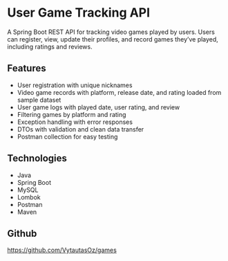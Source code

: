 # User Game Tracking API

A Spring Boot REST API for tracking video games played by users. Users can register, view, update their profiles, and record games they’ve played, including ratings and reviews.

## Features

- User registration with unique nicknames  
- Video game records with platform, release date, and rating loaded from sample dataset
- User game logs with played date, user rating, and review  
- Filtering games by platform and rating  
- Exception handling with error responses  
- DTOs with validation and clean data transfer  
- Postman collection for easy testing

## Technologies

- Java
- Spring Boot
- MySQL
- Lombok
- Postman
- Maven

## Github
https://github.com/VytautasOz/games



